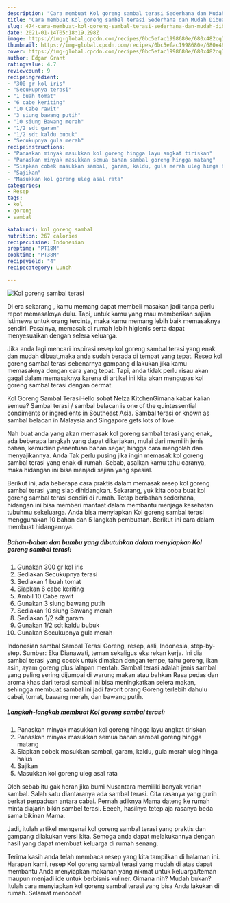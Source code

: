 ```yaml
---
description: "Cara membuat Kol goreng sambal terasi Sederhana dan Mudah Dibuat"
title: "Cara membuat Kol goreng sambal terasi Sederhana dan Mudah Dibuat"
slug: 474-cara-membuat-kol-goreng-sambal-terasi-sederhana-dan-mudah-dibuat
date: 2021-01-14T05:18:19.298Z
image: https://img-global.cpcdn.com/recipes/0bc5efac1998680e/680x482cq70/kol-goreng-sambal-terasi-foto-resep-utama.jpg
thumbnail: https://img-global.cpcdn.com/recipes/0bc5efac1998680e/680x482cq70/kol-goreng-sambal-terasi-foto-resep-utama.jpg
cover: https://img-global.cpcdn.com/recipes/0bc5efac1998680e/680x482cq70/kol-goreng-sambal-terasi-foto-resep-utama.jpg
author: Edgar Grant
ratingvalue: 4.7
reviewcount: 9
recipeingredient:
- "300 gr kol iris"
- "Secukupnya terasi"
- "1 buah tomat"
- "6 cabe keriting"
- "10 Cabe rawit"
- "3 siung bawang putih"
- "10 siung Bawang merah"
- "1/2 sdt garam"
- "1/2 sdt kaldu bubuk"
- "Secukupnya gula merah"
recipeinstructions:
- "Panaskan minyak masukkan kol goreng hingga layu angkat tiriskan"
- "Panaskan minyak masukkan semua bahan sambal goreng hingga matang"
- "Siapkan cobek masukkan sambal, garam, kaldu, gula merah uleg hinga halus"
- "Sajikan"
- "Masukkan kol goreng uleg asal rata"
categories:
- Resep
tags:
- kol
- goreng
- sambal

katakunci: kol goreng sambal 
nutrition: 267 calories
recipecuisine: Indonesian
preptime: "PT18M"
cooktime: "PT38M"
recipeyield: "4"
recipecategory: Lunch

---
```



![Kol goreng sambal terasi](https://img-global.cpcdn.com/recipes/0bc5efac1998680e/680x482cq70/kol-goreng-sambal-terasi-foto-resep-utama.jpg)

Di era  sekarang , kamu memang dapat membeli masakan jadi tanpa perlu repot memasaknya dulu. Tapi, untuk kamu yang mau memberikan sajian istimewa untuk orang tercinta, maka kamu memang lebih baik memasaknya sendiri. Pasalnya, memasak di rumah lebih higienis serta dapat menyesuaikan dengan selera keluarga.

Jika anda lagi mencari inspirasi resep kol goreng sambal terasi yang enak dan mudah dibuat,maka anda sudah berada di tempat yang tepat. Resep kol goreng sambal terasi  sebenarnya gampang dilakukan jika kamu memasaknya dengan cara yang tepat. Tapi, anda tidak perlu risau akan gagal dalam memasaknya 
karena di artikel ini kita akan mengupas kol goreng sambal terasi dengan cermat.  

Kol Goreng Sambal TerasiHello sobat Nelza KitchenGimana kabar kalian semua? Sambal terasi / sambal belacan is one of the quintessential condiments or ingredients in Southeast Asia. Sambal terasi or known as sambal belacan in Malaysia and Singapore gets lots of love.

Nah buat anda yang akan memasak kol goreng sambal terasi yang enak, ada beberapa langkah yang dapat dikerjakan, mulai dari memilih jenis bahan, kemudian penentuan bahan segar, hingga cara mengolah dan menyajikannya. Anda Tak perlu pusing jika ingin memasak kol goreng sambal terasi yang enak di rumah. Sebab, asalkan kamu  tahu caranya, maka hidangan ini bisa menjadi sajian yang spesial.

Berikut ini, ada beberapa cara praktis  dalam memasak resep kol goreng sambal terasi yang siap dihidangkan. Sekarang, yuk kita coba buat kol goreng sambal terasi sendiri di rumah. Tetap berbahan sederhana, hidangan ini bisa memberi manfaat dalam membantu menjaga kesehatan tubuhmu sekeluarga. Anda bisa menyiapkan Kol goreng sambal terasi menggunakan 10 bahan dan 5 langkah pembuatan. Berikut ini cara dalam membuat hidangannya.

<!--inarticleads1-->

##### Bahan-bahan dan bumbu yang dibutuhkan dalam menyiapkan Kol goreng sambal terasi:

1. Gunakan 300 gr kol iris
1. Sediakan Secukupnya terasi
1. Sediakan 1 buah tomat
1. Siapkan 6 cabe keriting
1. Ambil 10 Cabe rawit
1. Gunakan 3 siung bawang putih
1. Sediakan 10 siung Bawang merah
1. Sediakan 1/2 sdt garam
1. Gunakan 1/2 sdt kaldu bubuk
1. Gunakan Secukupnya gula merah


Indonesian sambal Sambal Terasi Goreng, resep, asli, Indonesia, step-by-step. Sumber: Eka Dianawati, teman sekaligus eks rekan kerja. Ini dia sambal terasi yang cocok untuk dimakan dengan tempe, tahu goreng, ikan asin, ayam goreng plus lalapan mentah. Sambal terasi adalah jenis sambal yang paling sering dijumpai di warung makan atau bahkan Rasa pedas dan aroma khas dari terasi sambal ini bisa meningkatkan selera makan, sehingga membuat sambal ini jadi favorit orang Goreng terlebih dahulu cabai, tomat, bawang merah, dan bawang putih. 

<!--inarticleads2-->

##### Langkah-langkah membuat Kol goreng sambal terasi:

1. Panaskan minyak masukkan kol goreng hingga layu angkat tiriskan
1. Panaskan minyak masukkan semua bahan sambal goreng hingga matang
1. Siapkan cobek masukkan sambal, garam, kaldu, gula merah uleg hinga halus
1. Sajikan
1. Masukkan kol goreng uleg asal rata


Oleh sebab itu gak heran jika bumi Nusantara memiliki banyak varian sambal. Salah satu diantaranya ada sambal terasi. Cita rasanya yang gurih berkat perpaduan antara cabai. Pernah adiknya Mama dateng ke rumah minta diajarin bikin sambel terasi. Eeeeh, hasilnya tetep aja rasanya beda sama bikinan Mama. 

Jadi, itulah artikel mengenai  kol goreng sambal terasi  yang praktis dan gampang dilakukan versi kita. Semoga anda dapat melakukannya dengan hasil yang dapat membuat keluarga di rumah senang. 

Terima kasih anda telah membaca resep yang kita tampilkan di halaman ini. Harapan kami, resep  Kol goreng sambal terasi yang mudah di atas dapat membantu Anda menyiapkan makanan yang nikmat untuk keluarga/teman maupun menjadi ide untuk berbisnis kuliner. Gimana nih? Mudah bukan? Itulah cara menyiapkan kol goreng sambal terasi yang bisa Anda lakukan di rumah. Selamat mencoba!

